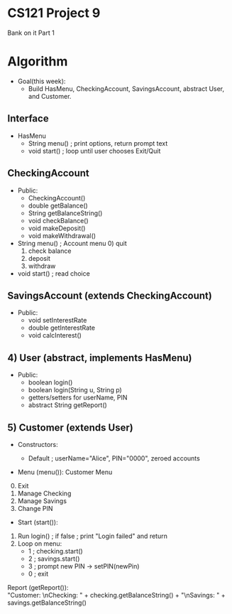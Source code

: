 # CS121 Project 9
Bank on it Part 1

# Algorithm

* Goal(this week):
  * Build HasMenu, CheckingAccount, SavingsAccount, abstract User, and Customer.  

## Interface
* HasMenu
  * String menu() ; print options, return prompt text
  * void start() ; loop until user chooses Exit/Quit



## CheckingAccount
* Public:
  * CheckingAccount() 
  * double getBalance() 
  * String getBalanceString() 
  * void checkBalance() 
  * void makeDeposit() 
  * void makeWithdrawal() 
* String menu() ; 
  Account menu
  0) quit
  1) check balance
  2) deposit
  3) withdraw
* void start() ; read choice

## SavingsAccount (extends CheckingAccount)

* Public:
  * void setInterestRate
  * double getInterestRate
  * void calcInterest() 

## 4) User (abstract, implements HasMenu)

* Public:
  * boolean login() 
  * boolean login(String u, String p) 
  * getters/setters for userName, PIN
  * abstract String getReport()

## 5) Customer (extends User)

* Constructors:
  * Default ; userName="Alice", PIN="0000", zeroed accounts

* Menu (menu()):
Customer Menu
0) Exit
1) Manage Checking
2) Manage Savings
3) Change PIN

* Start (start()):
1) Run login() ; if false ; print "Login failed" and return
2) Loop on menu:
   - 1 ; checking.start()
   - 2 ; savings.start()
   - 3 ; prompt new PIN → setPIN(newPin)
   - 0 ; exit

Report (getReport()):  
"Customer: <name>\nChecking: " + checking.getBalanceString() + "\nSavings: " + savings.getBalanceString()
